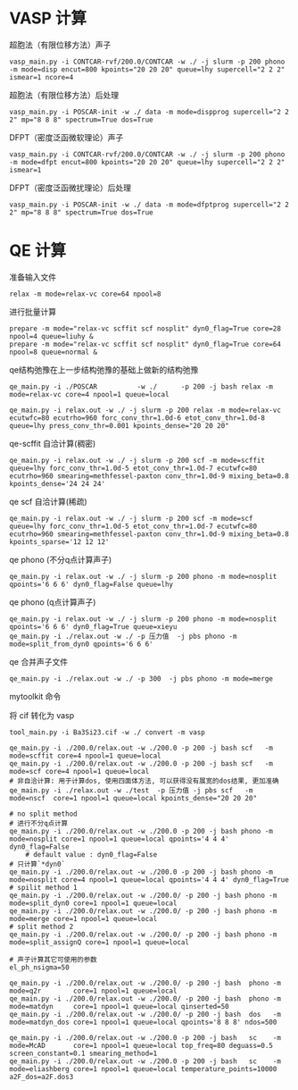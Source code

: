 # VASP 计算
超胞法（有限位移方法）声子
```shell
vasp_main.py -i CONTCAR-rvf/200.0/CONTCAR -w ./ -j slurm -p 200 phono -m mode=disp encut=800 kpoints="20 20 20" queue=lhy supercell="2 2 2" ismear=1 ncore=4
```

超胞法（有限位移方法）后处理
```shell
vasp_main.py -i POSCAR-init -w ./ data -m mode=dispprog supercell="2 2 2" mp="8 8 8" spectrum=True dos=True
```

DFPT（密度泛函微软理论）声子
```shell
vasp_main.py -i CONTCAR-rvf/200.0/CONTCAR -w ./ -j slurm -p 200 phono -m mode=dfpt encut=800 kpoints="20 20 20" queue=lhy supercell="2 2 2" ismear=1
```
DFPT（密度泛函微扰理论）后处理
```shell
vasp_main.py -i POSCAR-init -w ./ data -m mode=dfptprog supercell="2 2 2" mp="8 8 8" spectrum=True dos=True
```


# QE 计算

准备输入文件
```shell
relax -m mode=relax-vc core=64 npool=8
```

进行批量计算
```shell
prepare -m mode="relax-vc scffit scf nosplit" dyn0_flag=True core=28 npool=4 queue=liuhy &
prepare -m mode="relax-vc scffit scf nosplit" dyn0_flag=True core=64 npool=8 queue=normal &
```


qe结构弛豫在上一步结构弛豫的基础上做新的结构弛豫
```shell
qe_main.py -i ./POSCAR          -w ./      -p 200 -j bash relax -m mode=relax-vc core=4 npool=1 queue=local
```
```shell
qe_main.py -i relax.out -w ./ -j slurm -p 200 relax -m mode=relax-vc ecutwfc=80 ecutrho=960 forc_conv_thr=1.0d-6 etot_conv_thr=1.0d-8 queue=lhy press_conv_thr=0.001 kpoints_dense="20 20 20"
```

qe-scffit 自洽计算(稠密)
```shell
qe_main.py -i relax.out -w ./ -j slurm -p 200 scf -m mode=scffit queue=lhy forc_conv_thr=1.0d-5 etot_conv_thr=1.0d-7 ecutwfc=80 ecutrho=960 smearing=methfessel-paxton conv_thr=1.0d-9 mixing_beta=0.8 kpoints_dense='24 24 24'
```


qe scf 自洽计算(稀疏)
```shell
qe_main.py -i relax.out -w ./ -j slurm -p 200 scf -m mode=scf queue=lhy forc_conv_thr=1.0d-5 etot_conv_thr=1.0d-7 ecutwfc=80 ecutrho=960 smearing=methfessel-paxton conv_thr=1.0d-9 mixing_beta=0.8 kpoints_sparse='12 12 12'
```

qe phono (不分q点计算声子)
```shell
qe_main.py -i relax.out -w ./ -j slurm -p 200 phono -m mode=nosplit qpoints='6 6 6' dyn0_flag=False queue=lhy
```

qe phono (q点计算声子)
```shell
qe_main.py -i relax.out -w ./ -j slurm -p 200 phono -m mode=nosplit qpoints='6 6 6' dyn0_flag=True queue=xieyu
qe_main.py -i ./relax.out -w ./ -p 压力值  -j pbs phono -m mode=split_from_dyn0 qpoints='6 6 6' 
```

qe 合并声子文件
```shell
qe_main.py -i ./relax.out -w ./ -p 300  -j pbs phono -m mode=merge
```



mytoolkit 命令

将 cif 转化为 vasp
```shell
tool_main.py -i Ba3Si23.cif -w ./ convert -m vasp
```




    
    qe_main.py -i ./200.0/relax.out -w ./200.0 -p 200 -j bash scf   -m mode=scffit core=4 npool=1 queue=local
    qe_main.py -i ./200.0/relax.out -w ./200.0 -p 200 -j bash scf   -m mode=scf core=4 npool=1 queue=local
    # 非自洽计算: 用于计算dos, 使用四面体方法, 可以获得没有展宽的dos结果, 更加准确
    qe_main.py -i ./relax.out -w ./test  -p 压力值 -j pbs scf   -m mode=nscf  core=1 npool=1 queue=local kpoints_dense="20 20 20"

    # no split method
    # 进行不分q点计算
    qe_main.py -i ./200.0/relax.out -w ./200.0 -p 200 -j bash phono -m mode=nosplit core=1 npool=1 queue=local qpoints='4 4 4' dyn0_flag=False 
        # default value : dyn0_flag=False
    # 只计算`*dyn0`
    qe_main.py -i ./200.0/relax.out -w ./200.0 -p 200 -j bash phono -m mode=nosplit core=4 npool=1 queue=local qpoints='4 4 4' dyn0_flag=True
    # spilit method 1
    qe_main.py -i ./200.0/relax.out -w ./200.0/ -p 200 -j bash phono -m mode=split_dyn0 core=1 npool=1 queue=local
    qe_main.py -i ./200.0/relax.out -w ./200.0/ -p 200 -j bash phono -m mode=merge core=1 npool=1 queue=local
    # split method 2
    qe_main.py -i ./200.0/relax.out -w ./200.0/ -p 200 -j bash phono -m mode=split_assignQ core=1 npool=1 queue=local

    # 声子计算其它可使用的参数
    el_ph_nsigma=50  

    qe_main.py -i ./200.0/relax.out -w ./200.0/ -p 200 -j bash  phono -m mode=q2r        core=1 npool=1 queue=local
    qe_main.py -i ./200.0/relax.out -w ./200.0/ -p 200 -j bash  phono -m mode=matdyn     core=1 npool=1 queue=local qinserted=50
    qe_main.py -i ./200.0/relax.out -w ./200.0/ -p 200 -j bash  dos   -m mode=matdyn_dos core=1 npool=1 queue=local qpoints='8 8 8' ndos=500 

    qe_main.py -i ./200.0/relax.out -w ./200.0 -p 200 -j bash   sc    -m mode=McAD       core=1 npool=1 queue=local top_freq=80 deguass=0.5 screen_constant=0.1 smearing_method=1
    qe_main.py -i ./200.0/relax.out -w ./200.0 -p 200 -j bash   sc    -m mode=eliashberg core=1 npool=1 queue=local temperature_points=10000 a2F_dos=a2F.dos3